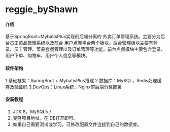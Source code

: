 # reggie_byShawn

#### 介绍
基于SpringBoot+MybatisPlus实现前后端分离的 外卖订单管理系统。主要分为后台员工菜品管理系统以及前台 用户点餐平台两个板块。后台管理板块主要有登录、员工管理、菜品套餐管理以及订单管理等功能。前台点餐模块主要包含登录、用户下单、购物车、用户个人信息等模块。

#### 软件架构
1.基础框架：SpringBoot + MybatisPlus搭建
2.数据库：MySQL，Redis处理缓存及验证码
3.DevOps：Linux系统，Nginx前后端分离部署


#### 安装教程

1.  JDK 8，MySQL5.7
2.  克隆项目地址，在IDE打开即可。</br>
3.  如果自己需要测试或学习，可修改配置文件连接到自己的数据库。
